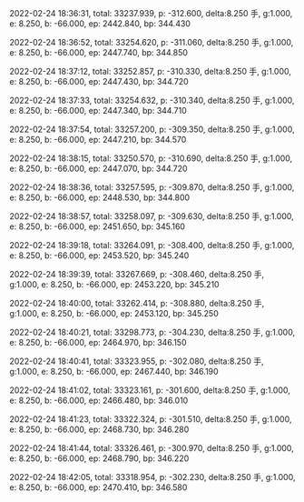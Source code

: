 2022-02-24 18:36:31, total: 33237.939, p: -312.600, delta:8.250 手, g:1.000, e: 8.250, b: -66.000, ep: 2442.840, bp: 344.430

2022-02-24 18:36:52, total: 33254.620, p: -311.060, delta:8.250 手, g:1.000, e: 8.250, b: -66.000, ep: 2447.740, bp: 344.850

2022-02-24 18:37:12, total: 33252.857, p: -310.330, delta:8.250 手, g:1.000, e: 8.250, b: -66.000, ep: 2447.430, bp: 344.720

2022-02-24 18:37:33, total: 33254.632, p: -310.340, delta:8.250 手, g:1.000, e: 8.250, b: -66.000, ep: 2447.340, bp: 344.710

2022-02-24 18:37:54, total: 33257.200, p: -309.350, delta:8.250 手, g:1.000, e: 8.250, b: -66.000, ep: 2447.210, bp: 344.570

2022-02-24 18:38:15, total: 33250.570, p: -310.690, delta:8.250 手, g:1.000, e: 8.250, b: -66.000, ep: 2447.070, bp: 344.720

2022-02-24 18:38:36, total: 33257.595, p: -309.870, delta:8.250 手, g:1.000, e: 8.250, b: -66.000, ep: 2448.530, bp: 344.800

2022-02-24 18:38:57, total: 33258.097, p: -309.630, delta:8.250 手, g:1.000, e: 8.250, b: -66.000, ep: 2451.650, bp: 345.160

2022-02-24 18:39:18, total: 33264.091, p: -308.400, delta:8.250 手, g:1.000, e: 8.250, b: -66.000, ep: 2453.520, bp: 345.240

2022-02-24 18:39:39, total: 33267.669, p: -308.460, delta:8.250 手, g:1.000, e: 8.250, b: -66.000, ep: 2453.220, bp: 345.210

2022-02-24 18:40:00, total: 33262.414, p: -308.880, delta:8.250 手, g:1.000, e: 8.250, b: -66.000, ep: 2453.120, bp: 345.250

2022-02-24 18:40:21, total: 33298.773, p: -304.230, delta:8.250 手, g:1.000, e: 8.250, b: -66.000, ep: 2464.970, bp: 346.150

2022-02-24 18:40:41, total: 33323.955, p: -302.080, delta:8.250 手, g:1.000, e: 8.250, b: -66.000, ep: 2467.440, bp: 346.190

2022-02-24 18:41:02, total: 33323.161, p: -301.600, delta:8.250 手, g:1.000, e: 8.250, b: -66.000, ep: 2466.480, bp: 346.010

2022-02-24 18:41:23, total: 33322.324, p: -301.510, delta:8.250 手, g:1.000, e: 8.250, b: -66.000, ep: 2468.730, bp: 346.280

2022-02-24 18:41:44, total: 33326.461, p: -300.970, delta:8.250 手, g:1.000, e: 8.250, b: -66.000, ep: 2468.790, bp: 346.220

2022-02-24 18:42:05, total: 33318.954, p: -302.230, delta:8.250 手, g:1.000, e: 8.250, b: -66.000, ep: 2470.410, bp: 346.580